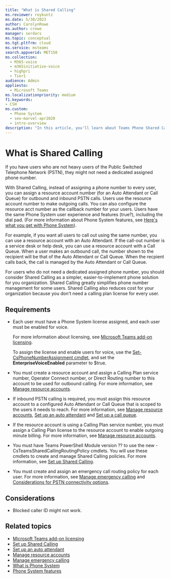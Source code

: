 ```yaml
---
title: "What is Shared Calling"
ms.reviewer: roykuntz
ms.date: 5/30/2023
author: CarolynRowe
ms.author: crowe
manager: serdars
ms.topic: conceptual
ms.tgt.pltfrm: cloud
ms.service: msteams
search.appverid: MET150
ms.collection: 
  - M365-voice
  - m365initiative-voice
  - highpri
  - Tier1
audience: Admin
appliesto: 
  - Microsoft Teams
ms.localizationpriority: medium
f1.keywords:
- CSH
ms.custom: 
  - Phone System
  - seo-marvel-apr2020
  - intro-overview
description: "In this article, you'll learn about Teams Phone Shared Calling."
---
```


# What is Shared Calling

If you have users who are not heavy users of the Public Switched Telephone Network (PSTN), they might not need a dedicated assigned phone number. 

With Shared Calling, instead of assigning a phone number to every user, you can assign a resource account number (for an Auto Attendant or Call Queue) for outbound and inbound PSTN calls. Users use the resource account number to make outgoing calls. You can also configure the resource acct number as the callback number for your users. Users have the same Phone System user experience and features (true?), including the dial pad. (For more information about Phone System features, see [Here's what you get with Phone System](here-s-what-you-get-with-phone-system.md)).

For example, if you want all users to call out using the same number, you can use a resource account with an Auto Attendant.  If the call-out number is a service desk or help desk, you can use a resource account with a Call Queue.  When a user makes an outbound call, the number shown to the recipient will be that of the Auto Attendant or Call Queue. When the recpient calls back, the call is managed by the Auto Attendant or Call Queue.

For users who do not need a dedicated assigned phone number, you should consider Shared Calling as a simpler, easier-to-implement phone solution for you organization. Shared Calling greatly simplifies phone number management for some users. Shared Calling also reduces cost for your organization because you don't need a calling plan license for every user.

## Requirements

- Each user must have a Phone System license assigned, and each user must be enabled for voice. 

  For more information about licensing, see [Microsoft Teams add-on licensing](./teams-add-on-licensing/microsoft-teams-add-on-licensing.md). 
  
  To assign the license and enable users for voice, use the [Set-CsPhoneNumberAssignment cmdlet](/powershell/module/teams/set-csphonenumberassignment?view=teams-ps), and set the **EnterpriseVoiceEnabled** parameter to $true.

- You must create a resource account and assign a Calling Plan service number, Operator Connect number, or Direct Routing number to this account to be used for outbound calling. For more information, see [Manage resource accounts](manage-resource-accounts.md).

- If inbound PSTN calling is required, you must assign this resource account to a configured Auto Attendant or Call Queue that is scoped to the users it needs to reach. For more information, see [Manage resource accounts](manage-resource-accounts.md), [Set up an auto attendant](create-a-phone-system-auto-attendant.md) and [Set up a call queue](create-a-phone-system-call-queue.d).

- If the resource account is using a Calling Plan service number, you must assign a Calling Plan license to the resource account to enable outgoing minute billing. For more information, see [Manage resource accounts](manage-resource-accounts.md).

- You must have Teams PowerShell Module version ??  to use the new -CsTeamsSharedCallingRoutingPolicy cmdlets.  You will use these cmdlets to create and manage Shared Calling policies.  For more information, see [Set up Shared Calling](set-up-shared-calling.md).



- You must create and assign an emergency call routing policy for each user. For more information, see [Manage emergency calling](what-are-emergency-locations-addresses-and-call-routing.md#emergency-call-routing) and [Considerations for PSTN connectivity options](what-are-emergency-locations-addresses-and-call-routing.md#considerations-for-pstn-connectivity-options).

## Considerations

- Blocked caller ID might not work.

## Related topics

- [Microsoft Teams add-on licensing](./teams-add-on-licensing/microsoft-teams-add-on-licensing.md)
- [Set up Shared Calling](set-up-shared-calling.md)
- [Set up an auto attendant](create-a-phone-system-auto-attendant.md)
- [Manage resource accounts](manage-resource-accounts.md)
- [Manage emergency calling](what-are-emergency-locations-addresses-and-call-routing.md)
- [What is Phone System](what-is-phone-system-in-office-365.md)
- [Phone System features](here-s-what-you-get-with-phone-system.md)
